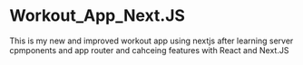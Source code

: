 # Workout_App_Next.JS
This is my new and improved workout app using nextjs after learning server cpmponents and app router and cahceing features with React and Next.JS
